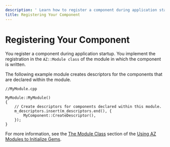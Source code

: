 ```yaml
---
description: ' Learn how to register a component during application startup in &ALYlong;. '
title: Registering Your Component
---
```

# Registering Your Component<a name="component-entity-system-pg-registering-your-component"></a>

You register a component during application startup\. You implement the registration in the `AZ::Module class` of the module in which the component is written\.

The following example module creates descriptors for the components that are declared within the module\.

```
//MyModule.cpp 

MyModule::MyModule()
{
    // Create descriptors for components declared within this module.
    m_descriptors.insert(m_descriptors.end(), {
        MyComponent::CreateDescriptor(),
    });
}
```

For more information, see the [The Module Class](az-module-parts.md#az-module-parts-module-class) section of the [Using AZ Modules to Initialize Gems](az-modules-intro.md)\.